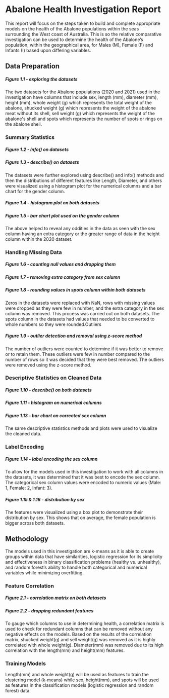 # Abalone Health Investigation Report

This report will focus on the steps taken to build and complete appropriate models on the health of the Abalone populations within the seas surrounding the West coast of Australia. This is so the relative comparative investigation can be used to determine the health of the Abalone’s population, within the geographical area, for Males (M), Female (F) and Infants (I) based upon differing variables.

## Data Preparation 

##### Figure 1.1 - exploring the datasets

The two datasets for the Abalone populations (2020 and 2021) used in the investigation have columns that include sex, length (mm), diameter (mm), height (mm), whole weight (g) which represents the total weight of the abalone, shucked weight (g) which represents the
weight of the abalone meat without its shell, sell weight (g) which represents the weight of the abalone's shell and spots which represents the number of spots or rings on the abalone
shell.

### Summary Statistics

##### Figure 1.2 - Info() on datasets

##### Figure 1.3 - describe() on datasets

The datasets were further explored using describe() and info() methods and then the distributions of different features like Length, Diameter, and others were visualized using a histogram plot for the numerical columns and a bar chart for the gender column.

##### Figure 1.4 - histogram plot on both datasets

##### Figure 1.5 - bar chart plot used on the gender column

The above helped to reveal any oddities in the data as seen with the sex column having an extra category or the greater range of data in the height column within the 2020 dataset.

### Handling Missing Data

##### Figure 1.6 - counting null values and dropping them

##### Figure 1.7 - removing extra category from sex column

##### Figure 1.8 - rounding values in spots column within both datasets

Zeros in the datasets were replaced with NaN, rows with missing values were dropped as they were few in number, and the extra category in the sex column was removed. This process was carried out on both datasets. The spots column in the datasets had values that needed to be converted to whole numbers so they were rounded.Outliers

##### Figure 1.9 - outlier detection and removal using z-score method

The number of outliers were counted to determine if it was better to remove or to retain them. These outliers were few in number compared to the number of rows so it was decided that they were best removed. The outliers were removed using the z-score method.

### Descriptive Statistics on Cleaned Data

##### Figure 1.10 - describe() on both datasets

##### Figure 1.11 - histogram on numerical columns

##### Figure 1.13 - bar chart on corrected sex column

The same descriptive statistics methods and plots were used to visualize the cleaned data.

### Label Encoding

##### Figure 1.14 - label encoding the sex column

To allow for the models used in this investigation to work with all columns in the datasets, it was determined that it was best to encode the sex column. The categorical sex column values were encoded to numeric values (Male: 1, Female: 2, Infant: 3).

##### Figure 1.15 & 1.16 - distribution by sex

The features were visualized using a box plot to demonstrate their distribution by sex. This shows that on average, the female population is bigger across both datasets.

## Methodology
The models used in this investigation are k-means as it is able to create groups within data that have similarities, logistic regression for its simplicity and effectiveness in binary classification problems (healthy vs. unhealthy), and random forest’s ability to handle both categorical and numerical variables while minimizing overfitting.

### Feature Correlation

##### Figure 2.1 - correlation matrix on both datasets

##### Figure 2.2 - dropping redundant features

To gauge which columns to use in determining health, a correlation matrix is used to check for redundant columns that can be removed without any negative effects on the models. Based on the results of the correlation matrix, shucked weight(g) and sell weight(g) was
removed as it is highly correlated with whole weight(g). Diameter(mm) was removed due to its high correlation with the length(mm) and height(mm) features.

### Training Models

Length(mm) and whole weight(g) will be used as features to train the clustering model (k-means) while sex, height(mm), and spots will be used as features in the classification models (logistic regression and random forest) data.